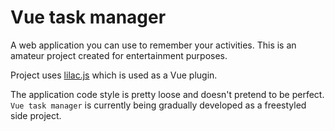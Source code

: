 # Vue task manager

A web application you can use to remember your activities. This is an amateur project created for entertainment
purposes.

Project uses [lilac.js](https://github.com/vladsdamnmemory/lilac) which is used as a Vue plugin.

The application code style is pretty loose and doesn't pretend to be perfect.
`Vue task manager` is currently being gradually developed as a freestyled side project. 